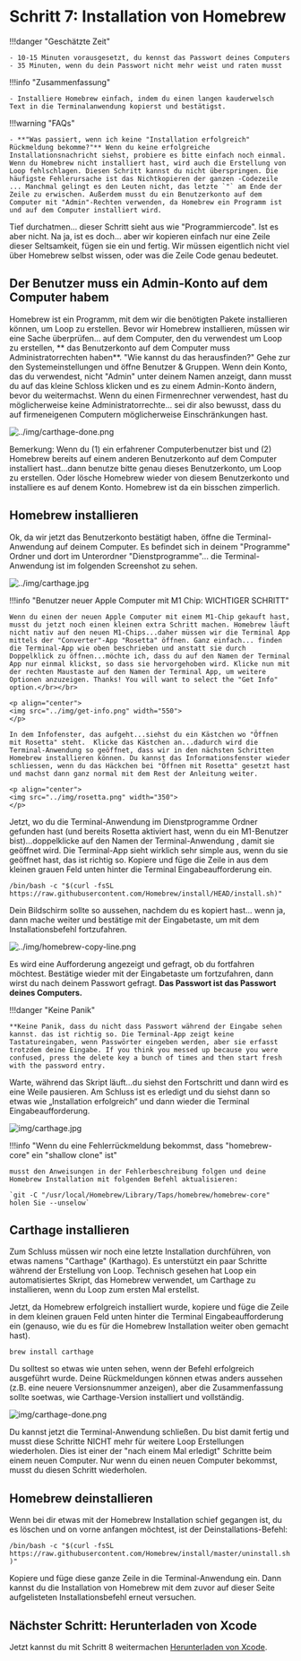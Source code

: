 # Schritt 7: Installation von Homebrew

!!!danger "Geschätzte Zeit"

    - 10-15 Minuten vorausgesetzt, du kennst das Passwort deines Computers
    - 35 Minuten, wenn du dein Passwort nicht mehr weist und raten musst

!!!info "Zusammenfassung"

    - Installiere Homebrew einfach, indem du einen langen kauderwelsch Text in die Terminalanwendung kopierst und bestätigst.

!!!warning "FAQs"

    - **"Was passiert, wenn ich keine "Installation erfolgreich" Rückmeldung bekomme?"** Wenn du keine erfolgreiche Installationsnachricht siehst, probiere es bitte einfach noch einmal. Wenn du Homebrew nicht installiert hast, wird auch die Erstellung von Loop fehlschlagen. Diesen Schritt kannst du nicht überspringen. Die häufigste Fehlerursache ist das Nichtkopieren der ganzen -Codezeile ... Manchmal gelingt es den Leuten nicht, das letzte `"` am Ende der Zeile zu erwischen. Außerdem musst du ein Benutzerkonto auf dem Computer mit "Admin"-Rechten verwenden, da Homebrew ein Programm ist und auf dem Computer installiert wird.

Tief durchatmen... dieser Schritt sieht aus wie "Programmiercode". Ist es aber nicht. Na ja, ist es doch... aber wir kopieren einfach nur eine Zeile dieser Seltsamkeit, fügen sie ein und fertig. Wir müssen eigentlich nicht viel über Homebrew selbst wissen, oder was die Zeile Code genau bedeutet.

## Der Benutzer muss ein Admin-Konto auf dem Computer habem

Homebrew ist ein Programm, mit dem wir die benötigten Pakete installieren können, um Loop zu erstellen. Bevor wir Homebrew installieren, müssen wir eine Sache überprüfen... auf dem Computer, den du verwendest um Loop zu erstellen, ** das Benutzerkonto auf dem Computer muss Administratorrechten haben**. "Wie kannst du das herausfinden?" Gehe zur den Systemeinstellungen und öffne Benutzer & Gruppen. Wenn dein Konto, das du verwendest, nicht "Admin" unter deinem Namen anzeigt, dann musst du auf das kleine Schloss klicken und es zu einem Admin-Konto ändern, bevor du weitermachst. Wenn du einen Firmenrechner verwendest, hast du möglicherweise keine Administratorrechte... sei dir also bewusst, dass du auf firmeneigenen Computern möglicherweise Einschränkungen hast.

![../img/carthage-done.png](img/admin-user.png)

Bemerkung: Wenn du (1) ein erfahrener Computerbenutzer bist und (2) Homebrew bereits auf einem anderen Benutzerkonto auf dem Computer installiert hast...dann benutze bitte genau dieses Benutzerkonto, um Loop zu erstellen. Oder lösche Homebrew wieder von diesem Benutzerkonto und installiere es auf denem Konto. Homebrew ist da ein bisschen zimperlich.

## Homebrew installieren

Ok, da wir jetzt das Benutzerkonto bestätigt haben, öffne die Terminal-Anwendung auf deinem Computer. Es befindet sich in deinem "Programme" Ordner und dort im Unterordner "Dienstprogramme"... die Terminal-Anwendung ist im folgenden Screenshot zu sehen.

![../img/carthage.jpg](img/terminal.png)

!!!info "Benutzer neuer Apple Computer mit M1 Chip: WICHTIGER SCHRITT"

    Wenn du einen der neuen Apple Computer mit einem M1-Chip gekauft hast, musst du jetzt noch einen kleinen extra Schritt machen. Homebrew läuft nicht nativ auf den neuen M1-Chips...daher müssen wir die Terminal App mittels der "Converter"-App "Rosetta" öffnen. Ganz einfach... finden die Terminal-App wie oben beschrieben und anstatt sie durch Doppelklick zu öffnen...möchte ich, dass du auf den Namen der Terminal App nur einmal klickst, so dass sie hervorgehoben wird. Klicke nun mit der rechten Maustaste auf den Namen der Terminal App, um weitere Optionen anzuzeigen. Thanks! You will want to select the "Get Info" option.</br></br>
    
    <p align="center">
    <img src="../img/get-info.png" width="550">
    </p>
    
    In dem Infofenster, das aufgeht...siehst du ein Kästchen wo "Öffnen mit Rosetta" steht.  Klicke das Kästchen an...dadurch wird die Terminal-Anwendung so geöffnet, dass wir in den nächsten Schritten Homebrew installieren können. Du kannst das Informationsfenster wieder schliessen, wenn du das Häckchen bei "Öffnen mit Rosetta" gesetzt hast und machst dann ganz normal mit dem Rest der Anleitung weiter.
    
    <p align="center">
    <img src="../img/rosetta.png" width="350">
    </p>

Jetzt, wo du die Terminal-Anwendung im Dienstprogramme Ordner gefunden hast (und bereits Rosetta aktiviert hast, wenn du ein M1-Benutzer bist)...doppelklicke auf den Namen der Terminal-Anwendung , damit sie geöffnet wird. Die Terminal-App sieht wirklich sehr simple aus, wenn du sie geöffnet hast, das ist richtig so. Kopiere und füge die Zeile in aus dem kleinen grauen Feld unten hinter die Terminal Eingabeaufforderung ein.

 `/bin/bash -c "$(curl -fsSL https://raw.githubusercontent.com/Homebrew/install/HEAD/install.sh)"`

Dein Bildschirm sollte so aussehen, nachdem du es kopiert hast... wenn ja, dann mache weiter und bestätige mit der Eingabetaste, um mit dem Installationsbefehl fortzufahren.

![../img/homebrew-copy-line.png](img/homebrew-copy-line.png)

Es wird eine Aufforderung angezeigt und gefragt, ob du fortfahren möchtest.  Bestätige wieder mit der Eingabetaste um fortzufahren, dann wirst du nach deinem Passwort gefragt.  **Das Passwort ist das Passwort deines Computers.**

!!!danger "Keine Panik"

    **Keine Panik, dass du nicht dass Passwort während der Eingabe sehen kannst. das ist richtig so. Die Terminal-App zeigt keine Tastatureingaben, wenn Passwörter eingeben werden, aber sie erfasst trotzdem deine Eingabe. If you think you messed up because you were confused, press the delete key a bunch of times and then start fresh with the password entry.

Warte, während das Skript läuft...du siehst den Fortschritt und dann wird es eine Weile pausieren. Am Schluss ist es erledigt und du siehst dann so etwas wie „Installation erfolgreich“ und dann wieder die Terminal Eingabeaufforderung.

![img/carthage.jpg](img/carthage.jpg)

!!!info "Wenn du eine Fehlerrückmeldung bekommst, dass "homebrew-core" ein "shallow clone" ist"

    musst den Anweisungen in der Fehlerbeschreibung folgen und deine Homebrew Installation mit folgendem Befehl aktualisieren:
    
    `git -C "/usr/local/Homebrew/Library/Taps/homebrew/homebrew-core" holen Sie --unselow`

## Carthage installieren

Zum Schluss müssen wir noch eine letzte Installation durchführen, von etwas namens "Carthage" (Karthago). Es unterstützt ein paar Schritte während der Erstellung von Loop. Technisch gesehen hat Loop ein automatisiertes Skript, das Homebrew verwendet, um Carthage zu installieren, wenn du Loop zum ersten Mal erstellst.

Jetzt, da Homebrew erfolgreich installiert wurde, kopiere und füge die Zeile in dem kleinen grauen Feld unten hinter die Terminal Eingabeaufforderung ein (genauso, wie du es für die Homebrew Installation weiter oben gemacht hast).

`brew install carthage`

Du solltest so etwas wie unten sehen, wenn der Befehl erfolgreich ausgeführt wurde. Deine Rückmeldungen können etwas anders aussehen (z.B. eine neuere Versionsnummer anzeigen), aber die Zusammenfassung sollte soetwas, wie Carthage-Version installiert und vollständig.

![img/carthage-done.png](img/carthage-done.png)

Du kannst jetzt die Terminal-Anwendung schließen. Du bist damit fertig und musst diese Schritte NICHT mehr für weitere Loop Erstellungen wiederholen. Dies ist einer der "nach einem Mal erledigt" Schritte beim einem neuen Computer. Nur wenn du einen neuen Computer bekommst, musst du diesen Schritt wiederholen.

## Homebrew deinstallieren

Wenn bei dir etwas mit der Homebrew Installation schief gegangen ist, du es löschen und on vorne anfangen möchtest, ist der Deinstallations-Befehl:

`/bin/bash -c "$(curl -fsSL https://raw.githubusercontent.com/Homebrew/install/master/uninstall.sh)"`

Kopiere und füge diese ganze Zeile in die Terminal-Anwendung ein. Dann kannst du die Installation von Homebrew mit dem zuvor auf dieser Seite aufgelisteten Installationsbefehl erneut versuchen.

## Nächster Schritt: Herunterladen von Xcode

Jetzt kannst du mit Schritt 8 weitermachen [Herunterladen von Xcode](step8.md).
